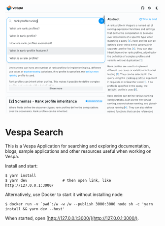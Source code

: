 <!-- Copyright Yahoo. Licensed under the terms of the Apache 2.0 license. See LICENSE in the project root. -->

![Vespa Search screenshot](vespa-search.png)

# Vespa Search
This is a Vespa Application for searching and exploring documentation, blogs,
sample applications and other resources useful when working on Vespa.

<!-- ToDo: Link to Blog post announcement when published -->

Install and start:

    $ yarn install
    $ yarn dev                # then open link, like http://127.0.0.1:3000/

Alternatively, use Docker to start it without installing node:

    $ docker run -v `pwd`:/w -w /w --publish 3000:3000 node sh -c 'yarn install && yarn dev --host'

When started, open [http://127.0.0.1:3000/](http://127.0.0.1:3000/).
